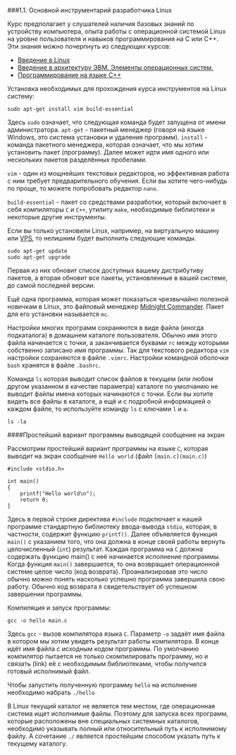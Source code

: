 ###1.1. Основной инструментарий разработчика Linux

Курс предполагает у слушателей наличия базовых знаний по устройству компьютера,
опыта работы с операционной системой Linux на уровне пользователя и навыков
программирования на C или C++. Эти знания можно почерпнуть из следующих курсов:

* [Введение в Linux](https://stepic.org/course/Введение-в-Linux-73)
* [Введение в архитектуру ЭВМ. Элементы операционных систем.](https://stepic.org/course/Введение-в-архитектуру-ЭВМ-Элементы-операционных-систем-253)
* [Программирование на языке C++](https://stepic.org/course/Программирование-на-языке-C++-7)

Установка необходимых для прохождения курса инструментов на Linux систему:

`sudo apt-get install vim build-essential`

Здесь `sudo` означает, что следующая команда будет запущена от имени администратора.
`apt-get` - пакетный менеджер (говоря на языке Windows, это система установки и
удаления программ).
`install` - команда пакетного менеджера, которая означает, что мы хотим установить
пакет (программу). Далее может идти имя одного или нескольких пакетов разделённых
пробелами.

`vim` - один из мощнейших текстовых редакторов, но эффективная работа с ним
требует предварительного обучения. Если вы хотите чего-нибудь по проще, то можете
попробовать редактор `nano`.

`build-essential` - пакет со средствами разработки, который включает в себя
компиляторы `C` и `C++`, утилиту `make`, необходимые библиотеки и некоторые другие
инструменты.

Если вы только установили Linux, например, на виртуальную машину или
[VPS](https://ru.wikipedia.org/wiki/VPS), то нелишним будет выполнить следующие
команды.

```
sudo apt-get update
sudo apt-get upgrade
```

Первая из них обновит список доступных вашему дистрибутиву пакетов,
а вторая обновит все пакеты, установленные в вашей системе, до самой последней
версии.

Ещё одна программа, которая может показаться чрезвычайно полезной новичкам в Linux,
это файловый менеджер [Midnight Commander](https://ru.wikipedia.org/wiki/Midnight_Commander).
Пакет для его установки называется `mc`.

Настройки многих программ сохраняются в виде файла (иногда подкаталога) в домашнем
каталоге пользователя. Обычно имя этого файла начинается с точки, а заканчивается
буквами `rc` между которыми собственно записано имя программы. Так для текстового
редактора `vim` настройки сохраняются в файле `.vimrc`. Настройки командной оболочки
`bash` хранятся в файле `.bashrc`.

Команда `ls` которая выводит список файлов в текущем (или любом другом указанном
в качестве параметра) каталоге по умолчанию не выводит файлы имена которых начинаются
с точки. Если вы хотите видеть все файлы в каталоге, а ещё и с подробной информацией
о каждом файле, то используйте команду `ls` с ключами `l` и `a`.

`ls -la`

####Простейший вариант программы выводящей сообщение на экран

Рассмотрим простейший вариант программы на языке `C`, которая выводит на экран
сообщение `Hello world` (файл `[main.c](main.c)`)

```
#include <stdio.h>

int main()
{
    printf("Hello world\n");
    return 0;
}
```

Здесь в первой строке директива `#include` подключает к нашей программе стандартную
библиотеку ввода-вывода `stdio`, которая, в частности, содержит функцию `printf()`.
Далее объявляется функция `main()` с указанием того, что она должна в конце своей
работы вернуть целочисленный (`int`) результат.
Каждая программа на `C` должна содержать функцию main() с неё начинается исполнение
программы. Когда функция `main()` завершается, то она возвращает операционной системе
целое число (код возврата). Проанализировав это число обычно можно понять насколько
успешно программа завершила свою работу. Обычно код возврата `0` свидетельствует об
успешном завершении программы.

Компиляция и запуск программы:

`gcc -o hello main.c`

Здесь `gcc` - вызов компилятора языка `C`. Параметр `-o` задаёт имя файла в котором мы
хотим увидеть результат работы компилятора. В конце идёт имя файла с исходным кодом
программы. По умолчанию компилятор пытается не только скомпилировать программу,
но и связать (link) её с необходимым библиотеками, чтобы получился готовый
исполнимый файл.

Чтобы запустить полученную программу `hello` на исполнение необходимо набрать `./hello`

В Linux текущий каталог не является тем местом, где операционная система ищет
исполнимые файлы. Поэтому для запуска всех программ, которые расположены вне
специальных системных каталогов, необходимо указывать полный или относительный
путь к исполнимому файлу. А сочетание `./` является простейшим способом указать
путь к текущему каталогу.
